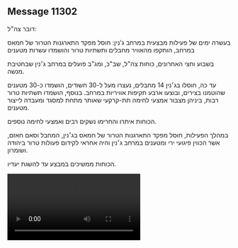 ## Message 11302

דובר צה"ל: 

בעשרה ימים של פעילות מבצעית במרחב ג'נין: חוסל מפקד התארגנות הטרור של חמאס במרחב, הותקפו מהאוויר מחבלים ותשתיות טרור והושמדו עשרות מטענים

בשבוע וחצי האחרונים, כוחות צה"ל, שב"כ, ומג"ב פועלים במרחב ג׳נין שבחטיבת מנשה. 

עד כה, חוסלו בג׳נין 14 מחבלים, נעצרו מעל ל-30 חשודים, הושמדו כ-30 מטענים שהוטמנו בצירים, ובוצעו ארבע תקיפות אוויריות במרחב. בנוסף, הושמדו תשתיות טרור רבות, ביניהן מצבור אמצעי לחימה תת-קרקעי שאותר מתחת למסגד ומעבדה לייצור מטענים.

הכוחות איתרו והחרימו נשקים רבים ואמצעי לחימה נוספים. 

במהלך הפעילות, חוסל מפקד התארגנות הטרור של חמאס בג׳נין, המחבל וסאם חאזם, אשר הכווין פיגועי ירי ומטענים במרחב ג׳נין והיה אחראי לקידום פעולות טרור ביהודה ושומרון.

הכוחות ממשיכים במבצע עד להשגת יעדיו.

![Video](https://data.iron-swords.co.il/2024/September/06/https://data.iron-swords.co.il/2024/September/06/11302/11302_media.mp4)

